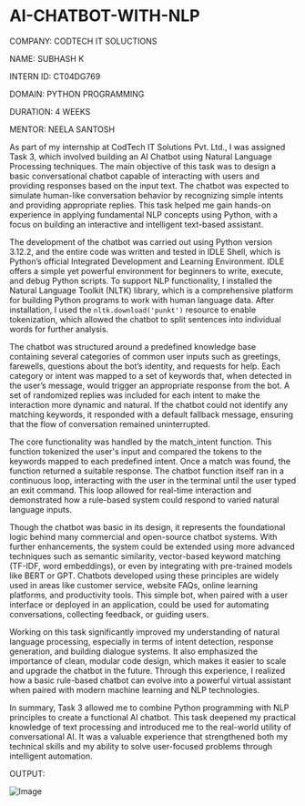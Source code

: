 # AI-CHATBOT-WITH-NLP

COMPANY: CODTECH IT SOLUCTIONS

NAME: SUBHASH K

INTERN ID: CT04DG769

DOMAIN: PYTHON PROGRAMMING

DURATION: 4 WEEKS

MENTOR: NEELA SANTOSH



As part of my internship at CodTech IT Solutions Pvt. Ltd., I was assigned Task 3, which involved building an AI Chatbot using Natural Language Processing techniques. The main objective of this task was to design a basic conversational chatbot capable of interacting with users and providing responses based on the input text. The chatbot was expected to simulate human-like conversation behavior by recognizing simple intents and providing appropriate replies. This task helped me gain hands-on experience in applying fundamental NLP concepts using Python, with a focus on building an interactive and intelligent text-based assistant.

The development of the chatbot was carried out using Python version 3.12.2, and the entire code was written and tested in IDLE Shell, which is Python’s official Integrated Development and Learning Environment. IDLE offers a simple yet powerful environment for beginners to write, execute, and debug Python scripts. To support NLP functionality, I installed the Natural Language Toolkit (NLTK) library, which is a comprehensive platform for building Python programs to work with human language data. After installation, I used the `nltk.download('punkt')` resource to enable tokenization, which allowed the chatbot to split sentences into individual words for further analysis.

The chatbot was structured around a predefined knowledge base containing several categories of common user inputs such as greetings, farewells, questions about the bot’s identity, and requests for help. Each category or intent was mapped to a set of keywords that, when detected in the user’s message, would trigger an appropriate response from the bot. A set of randomized replies was included for each intent to make the interaction more dynamic and natural. If the chatbot could not identify any matching keywords, it responded with a default fallback message, ensuring that the flow of conversation remained uninterrupted.

The core functionality was handled by the match\_intent function. This function tokenized the user's input and compared the tokens to the keywords mapped to each predefined intent. Once a match was found, the function returned a suitable response. The chatbot function itself ran in a continuous loop, interacting with the user in the terminal until the user typed an exit command. This loop allowed for real-time interaction and demonstrated how a rule-based system could respond to varied natural language inputs.

Though the chatbot was basic in its design, it represents the foundational logic behind many commercial and open-source chatbot systems. With further enhancements, the system could be extended using more advanced techniques such as semantic similarity, vector-based keyword matching (TF-IDF, word embeddings), or even by integrating with pre-trained models like BERT or GPT. Chatbots developed using these principles are widely used in areas like customer service, website FAQs, online learning platforms, and productivity tools. This simple bot, when paired with a user interface or deployed in an application, could be used for automating conversations, collecting feedback, or guiding users.

Working on this task significantly improved my understanding of natural language processing, especially in terms of intent detection, response generation, and building dialogue systems. It also emphasized the importance of clean, modular code design, which makes it easier to scale and upgrade the chatbot in the future. Through this experience, I realized how a basic rule-based chatbot can evolve into a powerful virtual assistant when paired with modern machine learning and NLP technologies.

In summary, Task 3 allowed me to combine Python programming with NLP principles to create a functional AI chatbot. This task deepened my practical knowledge of text processing and introduced me to the real-world utility of conversational AI. It was a valuable experience that strengthened both my technical skills and my ability to solve user-focused problems through intelligent automation.


OUTPUT:

![Image](https://github.com/user-attachments/assets/fba79b5e-980a-4382-905f-13e8a80faa43)
